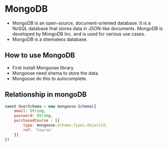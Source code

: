# MongoDB
- MongoDB is an open-source, document-oriented database. It is a NoSQL database that stores data in JSON-like documents. MongoDB is developed by MongoDB Inc. and is used for various use cases.
- MongoDB is a shemaless database.


## How to use MongoDB
- First install Mongoose library
- Mongoose need shema to store the data.
- Mongoose do this to autocomplete.

## Relationship in mongoDB
```js
const UserSchema = new mongoose.Schema({
    email: String,
    password: String,
    purchasedCourse : [{
        type: mongoose.Schema.Types.ObjectId,
        ref: 'Course'
    }]
})
```